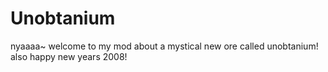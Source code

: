 # Unobtanium
nyaaaa~ welcome to my mod about a mystical new ore called unobtanium! also happy new years 2008! 
